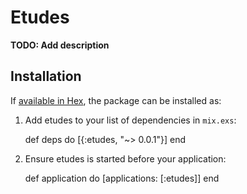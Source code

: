 # Etudes

**TODO: Add description**

## Installation

If [available in Hex](https://hex.pm/docs/publish), the package can be installed as:

  1. Add etudes to your list of dependencies in `mix.exs`:

        def deps do
          [{:etudes, "~> 0.0.1"}]
        end

  2. Ensure etudes is started before your application:

        def application do
          [applications: [:etudes]]
        end
